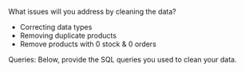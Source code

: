 What issues will you address by cleaning the data?

- Correcting data types
- Removing duplicate products 
- Remove products with 0 stock & 0 orders



Queries:
Below, provide the SQL queries you used to clean your data.
